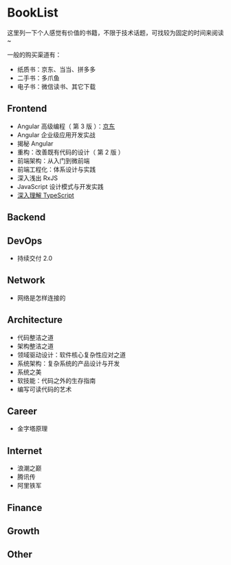 # BookList

这里列一下个人感觉有价值的书籍，不限于技术话题，可找较为固定的时间来阅读~

一般的购买渠道有：

- 纸质书：京东、当当、拼多多
- 二手书：多爪鱼
- 电子书：微信读书、其它下载

## Frontend

- Angular 高级编程（ 第 3 版 ）：[京东](https://item.jd.com/12531877.html)
- Angular 企业级应用开发实战
- 揭秘 Angular
- 重构：改善既有代码的设计（ 第 2 版 ）
- 前端架构：从入门到微前端
- 前端工程化：体系设计与实践
- 深入浅出 RxJS
- JavaScript 设计模式与开发实践
- [深入理解 TypeScript](https://jkchao.github.io/typescript-book-chinese/)

## Backend

## DevOps

- 持续交付 2.0

## Network

- 网络是怎样连接的

## Architecture

- 代码整洁之道
- 架构整洁之道
- 领域驱动设计：软件核心复杂性应对之道
- 系统架构：复杂系统的产品设计与开发
- 系统之美
- 软技能：代码之外的生存指南
- 编写可读代码的艺术

## Career

- 金字塔原理

## Internet

- 浪潮之巅
- 腾讯传
- 阿里铁军

## Finance

## Growth

## Other
